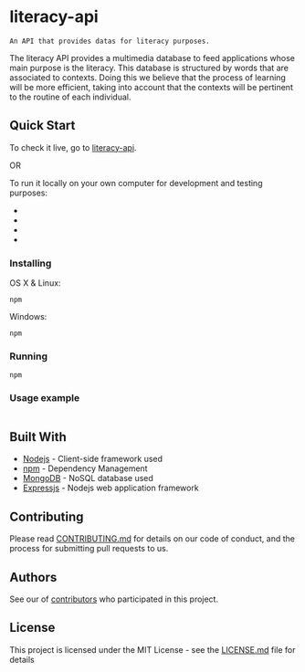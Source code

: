 # literacy-api

```
An API that provides datas for literacy purposes.
```

The literacy API provides a multimedia database to feed applications whose main purpose is the literacy. This database is structured by words that are associated to contexts. Doing this we believe that the process of learning will be more efficient,   taking into account that the contexts will be pertinent to the routine of each individual. 

## Quick Start

To check it live, go to [literacy-api](https://literacy-api.com).

OR

To run it locally on your own computer for development and testing purposes:

-
-
-
-


### Installing


OS X & Linux:

```
npm
```
Windows:

```
npm
```

### Running

```
npm
```

### Usage example


```

```

## Built With

* [Nodejs](https://nodejs.org/en/) - Client-side framework used
* [npm](https://www.npmjs.com/) - Dependency Management
* [MongoDB](https://www.mongodb.com/) - NoSQL database used
* [Expressjs](https://expressjs.com/) - Nodejs web application framework

## Contributing

Please read [CONTRIBUTING.md](https://github.com/NetoBreba/literacy_api/blob/master/CONTRIBUTING.md) for details on our code of conduct, and the process for submitting pull requests to us.


## Authors

See our of [contributors](https://github.com/NetoBreba/literacy_api/graphs/contributors) who participated in this project.

## License

This project is licensed under the MIT License - see the [LICENSE.md](LICENSE.md) file for details
